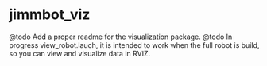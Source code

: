# jimmbot_viz
@todo Add a proper readme for the visualization package.
@todo In progress view_robot.lauch, it is intended to work when the full robot is build, so you can view and 
visualize data in RVIZ.